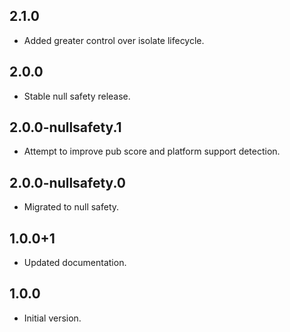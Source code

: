 ## 2.1.0

- Added greater control over isolate lifecycle.

## 2.0.0

- Stable null safety release.

## 2.0.0-nullsafety.1

- Attempt to improve pub score and platform support detection.

## 2.0.0-nullsafety.0

- Migrated to null safety.

## 1.0.0+1

- Updated documentation.

## 1.0.0

- Initial version.

